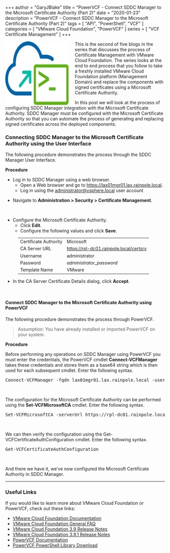 +++
author = "GaryJBlake"
title = "PowerVCF - Connect SDDC Manager to the Microsoft Certificate Authority (Part 2)"
date = "2020-01-23"
description = "PowerVCF - Connect SDDC Manager to the Microsoft Certificate Authority (Part 2)"
tags = [
    "API",
    "PowerShell",
    "VCF"
]
categories = [
    "VMware Cloud Foundation",
    "PowerVCF"
]
series = [
    "VCF Certificate Management"
]
+++

<img align="left" width="200" height="200" src="/images/powervcf-color-transparent.webp" style="float:left; padding-right:20px" >

This is the second of five blogs in the series that discusses the process of Certificate Management with VMware Cloud Foundation. The series looks at the end to end process that you follow to take a freshly installed VMware Cloud Foundation platform (Management Domain) and replace the components with signed certificates using a Microsoft Certificate Authority.

In this post we will look at the process of configuring SDDC Manager integration with the Microsoft Certificate Authority. SDDC Manager must be configured with the Microsoft Certificate Authority so that you can automate the process of generating and replacing signed certificates across the deployed components.

### Connecting SDDC Manager to the Microsoft Certificate Authority using the User Interface

The following procedure demonstrates the process through the SDDC Manager User Interface.

**Procedure**

<!-- wp:list -->
<ul><li>Log in to SDDC Manager using a web browser.<ul><li>Open a Web browser and go to&nbsp;<a href="https://lax01vcf01.lax.rainpole.local/">https://lax01mgr01.lax.rainpole.local</a>.</li><li>Log in using the <a href="mailto:administrator@vsphere.local">administrator@vsphere.local</a> user account</li></ul></li></ul>
<!-- /wp:list -->

<!-- wp:list -->
<ul><li>Navigate to <strong>Administration &gt; Security &gt; Certificate Management</strong>.</li></ul>
<!-- /wp:list -->

<!-- wp:image {"id":181,"sizeSlug":"large"} -->
<figure class="wp-block-image size-large"><img src="https://mycloudyworldcom.files.wordpress.com/2020/01/image-5.png?w=1024" alt="" class="wp-image-181"/></figure>
<!-- /wp:image -->

<!-- wp:list -->
<ul><li>Configure the Microsoft Certificate Authority.<ul><li>Click <strong>Edit</strong>.</li><li>Configure the following values and click <strong>Save</strong>.</li></ul></li></ul>
<!-- /wp:list -->

<!-- wp:table -->
<figure class="wp-block-table"><table><tbody><tr><td>Certificate Authority </td><td>Microsoft</td></tr><tr><td>CA Server URL</td><td><a href="https://rpm-dc01.rainpole.local/certsrv">https://rpl-dc01.rainpole.local/certsrv</a></td></tr><tr><td>Username</td><td>administrator</td></tr><tr><td>Password</td><td><em>administrator_password</em></td></tr><tr><td>Template Name</td><td>VMware</td></tr></tbody></table></figure>
<!-- /wp:table -->

<!-- wp:list -->
<ul><li>In the CA Server Certificate Details dialog, click <strong>Accept</strong>.</li></ul>
<!-- /wp:list -->

<!-- wp:image {"id":195,"sizeSlug":"large"} -->
<figure class="wp-block-image size-large"><img src="https://mycloudyworldcom.files.wordpress.com/2020/01/image-9.png?w=1024" alt="" class="wp-image-195"/></figure>
<!-- /wp:image -->

<!-- wp:heading {"level":4} -->
<h4><strong>Connect SDDC Manager to the Microsoft Certificate Authority using PowerVCF</strong></h4>
<!-- /wp:heading -->

<!-- wp:paragraph -->
<p>The following procedure demonstrates the process through PowerVCF.</p>
<!-- /wp:paragraph -->

<!-- wp:quote -->
<blockquote class="wp-block-quote"><p>Assumption: You have already installed or imported PowerVCF on your system.</p></blockquote>
<!-- /wp:quote -->

<!-- wp:paragraph -->
<p><strong>Procedure</strong></p>
<!-- /wp:paragraph -->

<!-- wp:paragraph -->
<p>Before performing any operations on SDDC Manager using PowerVCF you must enter the credentials, the PowerVCF cmdlet <strong>Connect-VCFManager</strong> takes these credentials and stores them as a base64 string which is then used for each subsequent cmdlet. Enter the following syntax.</p>
<!-- /wp:paragraph -->

<!-- wp:syntaxhighlighter/code {"language":"powershell","lineNumbers":false,"makeURLsClickable":false} -->
<pre class="wp-block-syntaxhighlighter-code">Connect-VCFManager -fqdn lax01mgr01.lax.rainpole.local -username admin -password "VMw@re1!"</pre>
<!-- /wp:syntaxhighlighter/code -->

<!-- wp:image {"id":189,"sizeSlug":"large"} -->
<figure class="wp-block-image size-large"><img src="https://mycloudyworldcom.files.wordpress.com/2020/01/image-6.png?w=746" alt="" class="wp-image-189"/></figure>
<!-- /wp:image -->

<!-- wp:paragraph -->
<p>The configuration for the Microsoft Certificate Authority can be performed using the <strong>Set-VCFMicrosoftCA</strong> cmdlet. Enter the following syntax.</p>
<!-- /wp:paragraph -->

<!-- wp:syntaxhighlighter/code {"language":"powershell","lineNumbers":false,"makeURLsClickable":false} -->
<pre class="wp-block-syntaxhighlighter-code">Set-VCFMicrosoftCA -serverUrl https://rpl-dc01.rainpole.local/certsrv -username Administrator -password VMw@re1! -templateName VMware</pre>
<!-- /wp:syntaxhighlighter/code -->

<!-- wp:image {"id":190,"sizeSlug":"large"} -->
<figure class="wp-block-image size-large"><img src="https://mycloudyworldcom.files.wordpress.com/2020/01/image-7.png?w=999" alt="" class="wp-image-190"/></figure>
<!-- /wp:image -->

<!-- wp:paragraph -->
<p>We can then verify the configuration using the Get-VCFCertificateAuthConfiguration cmdlet. Enter the following syntax.</p>
<!-- /wp:paragraph -->

<!-- wp:syntaxhighlighter/code {"language":"powershell","lineNumbers":false,"makeURLsClickable":false} -->
<pre class="wp-block-syntaxhighlighter-code">Get-VCFCertificateAuthConfiguration</pre>
<!-- /wp:syntaxhighlighter/code -->

<!-- wp:image {"id":200,"sizeSlug":"large"} -->
<figure class="wp-block-image size-large"><img src="https://mycloudyworldcom.files.wordpress.com/2020/01/image-10.png?w=995" alt="" class="wp-image-200"/></figure>
<!-- /wp:image -->

<!-- wp:paragraph -->
<p>And there we have it, we’ve now configured the Microsoft Certificate Authority in SDDC Manager.</p>
<!-- /wp:paragraph -->

- - -
### Useful Links

If you would like to learn more about VMware Cloud Foundation or PowerVCF, check out these links:

* [VMware Cloud Foundation Documentation](https://docs.vmware.com/en/VMware-Cloud-Foundation/)
* [VMware Cloud Foundation General FAQ](https://www.vmware.com/content/dam/digitalmarketing/vmware/en/pdf/datasheet/products/vmware-cloud-foundation-faq.pdf)
* [VMware Cloud Foundation 3.9 Release Notes](https://docs.vmware.com/en/VMware-Cloud-Foundation/3.9/rn/VMware-Cloud-Foundation-39-Release-Notes.html)
* [VMware Cloud Foundation 3.9.1 Release Notes](https://docs.vmware.com/en/VMware-Cloud-Foundation/3.9.1/rn/VMware-Cloud-Foundation-391-Release-Notes.html)
* [PowerVCF Documentation](https://powervcf.readthedocs.io/en/latest/)
* [PowerVCF PowerShell Library Download](https://www.powershellgallery.com/packages/PowerVCF)